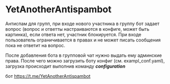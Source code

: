 # YetAnotherAntispambot
Антиспам для групп, при входе нового участника в группу бот задает вопрос (вопрос и ответты настраиваются в конфиге, может быть картинка), если ответа нет, участник блокируется.
При входе пользователь ограничивается в правах и не может писать сообщения пока не ответит на вопрос.

После добавления бота в групповой чат нужно выдать ему админские права. После чего можно загрузить боту конфиг (см. exampl_conf.yaml), загрузка происходит выполнив команду ***configuration***

бот https://t.me/YetAnotherAntispambot
